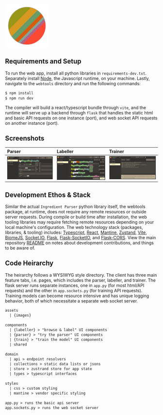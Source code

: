 ![](./../docs/source/_static/favicon/favicon-144x144.png)

## Requirements and Setup

To run the web app, install all python libraries in `requirements-dev.txt`. Separately install [Node](https://nodejs.org/en/download), the Javascript runtime, on your machine. Lastly, navigate to the `webtools` directory and run the following commands:

```bash
$ npm install
$ npm run dev
```

The compiler will build a react/typescript bundle through `vite`, and the runtime will serve up a backend through `flask` that handles the static html and basic API requests on one instance (port), and web socket API requests on another instance (port).

## Screenshots

| Parser | Labeller | Trainer |
| :------- | :------- | :------- |
| ![Screen shot of web parser](./../docs/source/_static/webtools/app.parser.screenshot.png)     | ![Screen shot of web labeller](./../docs/source/_static/webtools/app.labeller.screenshot.png)     | ![Screen shot of web trainer](./../docs/source/_static/webtools/app.trainer.screenshot.png)   |


## Development Ethos & Stack

Similar the actual `Ingredient Parser` python library itself, the webtools package, at runtime, does not require any remote resources or outside server requests. During compile or build time after installation, the web tooling libraries may require fetching remote resources depending on your local machine's configuration. The web technology stack (packages, libraries, & tooling) includes: [Typescript](https://www.typescriptlang.org/), [React](https://react.dev/), [Mantine](https://mantine.dev/), [Zustand](https://zustand-demo.pmnd.rs/), [Vite](https://vite.dev/), [BiomeJS](https://vite.dev/), [Socket.IO](https://socket.io/), [Flask](https://flask.palletsprojects.com/en/stable/), [Flask-SocketIO](https://flask-socketio.readthedocs.io/en/latest/), and [Flask-CORS](https://corydolphin.com/flask-cors/). View the main repository [README](./../README.md) on notes about development contributions, and things to be aware of.


## Code Heirarchy

The heirarchy follows a WYSIWYG style directory. The client has three main feature tabs, i.e. pages, which includes the parser, labeller, and trainer. The flask server runs separate instances, one in `app.py` (for most html/API requests) and the other in `app.sockets.py` (for training API requests). Training models can become resource intensive and has unique logging behavior, both of which necessitate a separate web socket server.

```
assets
  | {images}

components
  | {labeller} > "browse & label" UI components
  | {parser} > "try the parser" UI components
  | {train} > "train the model" UI components
  | shared

domain
  | api > endpoint resolvers
  | collections > static data lists or jsons
  | store > zustrand store for app state
  | types > typescript interfaces

styles
  | css > custom styling
  | mantine > vendor specific styling

app.py > runs the basic api server
app.sockets.py > runs the web socket server
```
